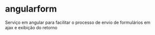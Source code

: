 # angularform
Serviço em angular para facilitar o processo de envio de formulários em ajax e exibição do retorno

